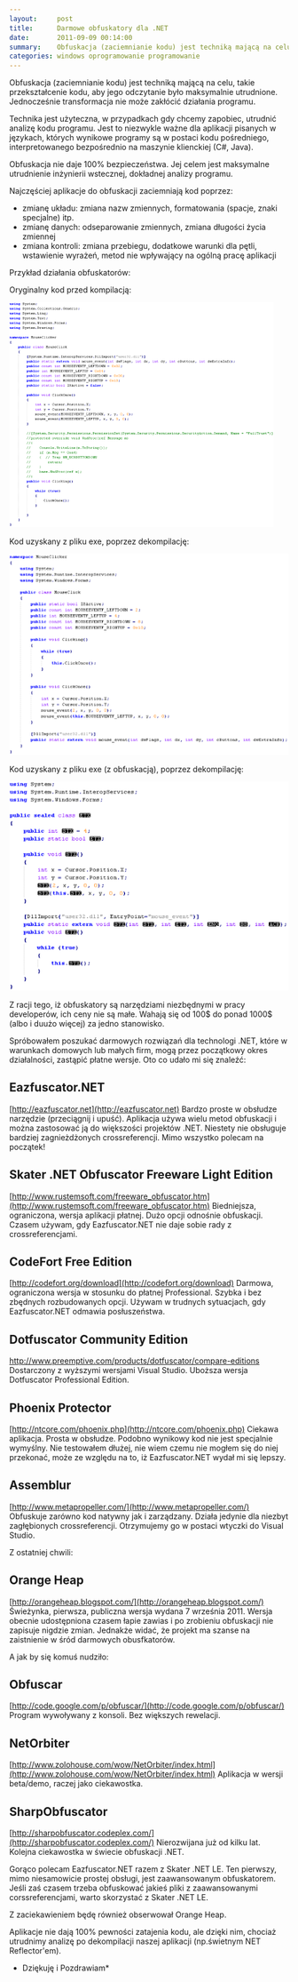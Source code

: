 ```yaml
---
layout:     post
title:      Darmowe obfuskatory dla .NET
date:       2011-09-09 00:14:00
summary:    Obfuskacja (zaciemnianie kodu) jest techniką mającą na celu, takie przekształcenie kodu, aby jego odczytanie było maksymalnie utrudnione. Jednocześnie transformacja nie może zakłócić działania programu.Technika jest użyteczna, w przypadkach gdy chcemy zapobiec, utrudnić analizę kodu programu. Jest t...
categories: windows oprogramowanie programowanie
---
```




Obfuskacja (zaciemnianie kodu) jest techniką mającą na celu, takie przekształcenie kodu, aby jego odczytanie było maksymalnie utrudnione. Jednocześnie transformacja nie może zakłócić działania programu.

Technika jest użyteczna, w przypadkach gdy chcemy zapobiec, utrudnić analizę kodu programu. Jest to niezwykle ważne dla aplikacji pisanych w językach, których wynikowe programy są w postaci kodu pośredniego, interpretowanego bezpośrednio na maszynie klienckiej (C#, Java).

Obfuskacja nie daje 100% bezpieczeństwa. Jej celem jest maksymalne utrudnienie inżynierii wstecznej, dokładnej analizy programu.

Najczęściej aplikacje do obfuskacji zaciemniają kod poprzez: 
- zmianę układu: zmiana nazw zmiennych, formatowania (spacje, znaki specjalne) itp.
- zmianę danych: odseparowanie zmiennych, zmiana długości życia zmiennej
- zmiana kontroli: zmiana przebiegu, dodatkowe warunki dla pętli, wstawienie wyrażeń, metod nie wpływający na ogólną pracę aplikacji

Przykład działania obfuskatorów:

Oryginalny kod przed kompilacją:


![desk](https://raw.githubusercontent.com/djfoxer/djfoxer.github.io/master/_img/2011-9-9-_173_/g_-_608x405_-_-_27654x20110908182452_1.png)

 
 
Kod uzyskany z pliku exe, poprzez dekompilację:


![desk](https://raw.githubusercontent.com/djfoxer/djfoxer.github.io/master/_img/2011-9-9-_173_/g_-_608x405_-_-_27654x20110908182452_2.png)

 

Kod uzyskany z pliku exe (z obfuskacją), poprzez dekompilację:


![desk](https://raw.githubusercontent.com/djfoxer/djfoxer.github.io/master/_img/2011-9-9-_173_/g_-_608x405_-_-_27654x20110908182452_3.png)

 

Z racji tego, iż obfuskatory są narzędziami niezbędnymi w pracy developerów, ich ceny nie są małe. Wahają się od 100$ do ponad 1000$ (albo i duużo więcej) za jedno stanowisko. 

Spróbowałem poszukać darmowych rozwiązań dla technologi .NET, które w warunkach domowych lub małych firm, mogą przez początkowy okres działalności, zastąpić płatne wersje. Oto co udało mi się znaleźć:



## Eazfuscator.NET



[http://eazfuscator.net](http://eazfuscator.net)
Bardzo proste w obsłudze narzędzie (przeciągnij i upuść). Aplikacja używa wielu metod obfuskacji i można zastosować ją do większości projektów .NET. Niestety nie obsługuje bardziej zagnieżdżonych crossreferencji. Mimo wszystko polecam na początek!



## Skater .NET Obfuscator Freeware Light Edition



[http://www.rustemsoft.com/freeware_obfuscator.htm](http://www.rustemsoft.com/freeware_obfuscator.htm)
Biedniejsza, ograniczona, wersja aplikacji płatnej. Dużo opcji odnośnie obfuskacji. Czasem używam, gdy  Eazfuscator.NET nie daje sobie rady z crossreferencjami.



## CodeFort Free Edition



[http://codefort.org/download](http://codefort.org/download)
Darmowa, ograniczona wersja w stosunku do płatnej Professional. Szybka i bez zbędnych rozbudowanych opcji. Używam w trudnych sytuacjach, gdy Eazfuscator.NET odmawia posłuszeństwa.



## Dotfuscator Community Edition



[http://www.preemptive.com/products/dotfuscator/compare-editions
](http://www.preemptive.com/products/dotfuscator/compare-editions)Dostarczony z wyższymi wersjami Visual Studio. Uboższa wersja Dotfuscator Professional Edition.



## Phoenix Protector



[http://ntcore.com/phoenix.php](http://ntcore.com/phoenix.php)
Ciekawa aplikacja. Prosta w obsłudze. Podobno wynikowy kod nie jest specjalnie wymyślny. Nie testowałem dłużej, nie wiem czemu nie mogłem się do niej przekonać, może ze względu na to, iż Eazfuscator.NET wydał mi się lepszy.



## Assemblur



[http://www.metapropeller.com/](http://www.metapropeller.com/)
Obfuskuje zarówno kod natywny jak i zarządzany. Działa jedynie dla niezbyt zagłębionych crossreferencji. Otrzymujemy go w postaci wtyczki do Visual Studio.

Z ostatniej chwili:



## Orange Heap



[http://orangeheap.blogspot.com/](http://orangeheap.blogspot.com/)
Świeżynka, pierwsza, publiczna wersja wydana 7 września 2011. Wersja obecnie udostępniona czasem łapie zawias i po zrobieniu obfuskacji nie zapisuje nigdzie zmian. Jednakże widać, że projekt ma szanse na zaistnienie w śród darmowych obusfkatorów.

A jak by się komuś nudziło:



## Obfuscar



[http://code.google.com/p/obfuscar/](http://code.google.com/p/obfuscar/)
Program wywoływany z konsoli. Bez większych rewelacji.



## NetOrbiter



[http://www.zolohouse.com/wow/NetOrbiter/index.html](http://www.zolohouse.com/wow/NetOrbiter/index.html)
Aplikacja w wersji beta/demo, raczej jako ciekawostka.




## SharpObfuscator



[http://sharpobfuscator.codeplex.com/](http://sharpobfuscator.codeplex.com/)
Nierozwijana już od kilku lat. Kolejna ciekawostka w świecie obfuskacji .NET.


Gorąco polecam Eazfuscator.NET razem z Skater .NET LE. Ten pierwszy, mimo niesamowicie prostej obsługi, jest zaawansowanym obfuskatorem. Jeśli zaś czasem trzeba obfuskować jakieś pliki z zaawansowanymi corssreferencjami, warto skorzystać z Skater .NET LE.

Z zaciekawieniem będę również obserwował Orange Heap.

Aplikacje nie dają 100% pewności zatajenia kodu, ale dzięki nim, chociaż utrudnimy analizę po dekompilacji naszej aplikacji (np.świetnym NET Reflector&#39;em).


 * Dziękuję i Pozdrawiam* 




